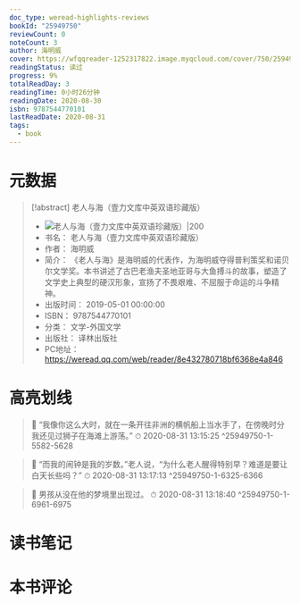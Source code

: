 ```yaml
---
doc_type: weread-highlights-reviews
bookId: "25949750"
reviewCount: 0
noteCount: 3
author: 海明威
cover: https://wfqqreader-1252317822.image.myqcloud.com/cover/750/25949750/t7_25949750.jpg
readingStatus: 读过
progress: 9%
totalReadDay: 3
readingTime: 0小时26分钟
readingDate: 2020-08-30
isbn: 9787544770101
lastReadDate: 2020-08-31
tags:
  - book
---
```

# 元数据
> [!abstract] 老人与海（壹力文库中英双语珍藏版）
> - ![ 老人与海（壹力文库中英双语珍藏版）|200](https://wfqqreader-1252317822.image.myqcloud.com/cover/750/25949750/t7_25949750.jpg)
> - 书名： 老人与海（壹力文库中英双语珍藏版）
> - 作者： 海明威
> - 简介： 《老人与海》是海明威的代表作，为海明威夺得普利策奖和诺贝尔文学奖。本书讲述了古巴老渔夫圣地亚哥与大鱼搏斗的故事，塑造了文学史上典型的硬汉形象，宣扬了不畏艰难、不屈服于命运的斗争精神。
> - 出版时间： 2019-05-01 00:00:00
> - ISBN： 9787544770101
> - 分类： 文学-外国文学
> - 出版社： 译林出版社
> - PC地址：https://weread.qq.com/web/reader/8e432780718bf6368e4a846

# 高亮划线



> 📌 “我像你这么大时，就在一条开往非洲的横帆船上当水手了，在傍晚时分我还见过狮子在海滩上游荡。” 
> ⏱ 2020-08-31 13:15:25 ^25949750-1-5582-5628

> 📌 “而我的闹钟是我的岁数。”老人说，“为什么老人醒得特别早？难道是要让白天长些吗？” 
> ⏱ 2020-08-31 13:17:13 ^25949750-1-6325-6366

> 📌 男孩从没在他的梦境里出现过。 
> ⏱ 2020-08-31 13:18:40 ^25949750-1-6961-6975

# 读书笔记

# 本书评论

